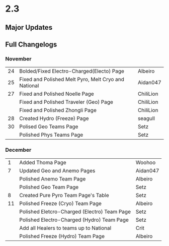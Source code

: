 # 2.3

## Major Updates

## Full Changelogs

### November

|    |                                                      |           |
| -- | ---------------------------------------------------- | --------- |
| 24 | Bolded/Fixed Electro-Charged(Electo) Page            | Albeiro   |
| 25 | Fixed and Polished Melt Pyro, Melt Cryo and National | Aidan047  |
| 27 | Fixed and Polished Noelle Page                       | ChiliLion |
|    | Fixed and Polished Traveler (Geo) Page               | ChiliLion |
|    | Fixed and Polished Zhongli Page                      | ChiliLion |
| 28 | Created Hydro (Freeze) Page                          | seagull   |
| 30 | Polised Geo Teams Page                               | Setz      |
|    | Polished Phys Teams Page                             | Setz      |

### **December**

|    |                                              |          |
| -- | -------------------------------------------- | -------- |
| 1  | Added Thoma Page                             | Woohoo   |
| 7  | Updated Geo and Anemo Pages                  | Aidan047 |
|    | Polished Anemo Team Page                     | Albeiro  |
|    | Polished Geo Team Page                       | Setz     |
| 8  | Created Pure Pyro Team Page's Table          | Setz     |
| 11 | Polished Freeze (Cryo) Team Page             | Albeiro  |
|    | Polished Eletcro-Charged (Electro) Team Page | Setz     |
|    | Polished Electro-Charged (Hydro) Team Page   | Setz     |
|    | Add all Healers to teams up to National      | Crit     |
|    | Polished Freeze (Hydro) Team Page            | Albeiro  |
